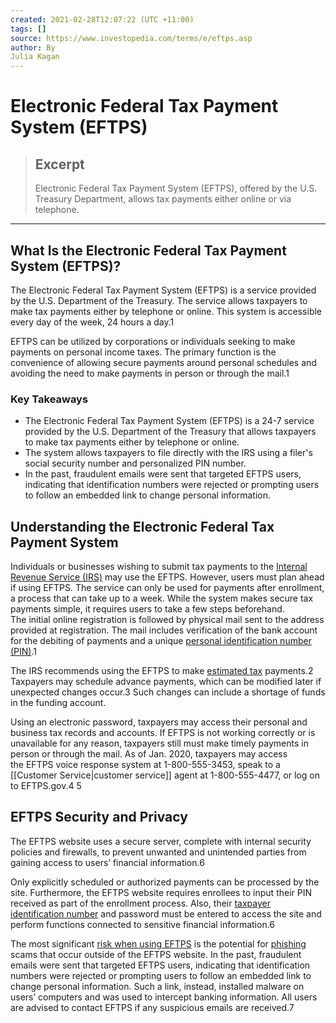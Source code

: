 ```yaml
---
created: 2021-02-28T12:07:22 (UTC +11:00)
tags: []
source: https://www.investopedia.com/terms/e/eftps.asp
author: By
Julia Kagan
---
```


# Electronic Federal Tax Payment System (EFTPS)

> ## Excerpt
> Electronic Federal Tax Payment System (EFTPS), offered by the U.S. Treasury Department, allows tax payments either online or via telephone.

---
## What Is the Electronic Federal Tax Payment System (EFTPS)?

The Electronic Federal Tax Payment System (EFTPS) is a service provided by the U.S. Department of the Treasury. The service allows taxpayers to make tax payments either by telephone or online. This system is accessible every day of the week, 24 hours a day.1

EFTPS can be utilized by corporations or individuals seeking to make payments on personal income taxes. The primary function is the convenience of allowing secure payments around personal schedules and avoiding the need to make payments in person or through the mail.1

### Key Takeaways

-   The Electronic Federal Tax Payment System (EFTPS) is a 24-7 service provided by the U.S. Department of the Treasury that allows taxpayers to make tax payments either by telephone or online.
-   The system allows taxpayers to file directly with the IRS using a filer's social security number and personalized PIN number.
-   In the past, fraudulent emails were sent that targeted EFTPS users, indicating that identification numbers were rejected or prompting users to follow an embedded link to change personal information.

## Understanding the Electronic Federal Tax Payment System

Individuals or businesses wishing to submit tax payments to the [Internal Revenue Service (IRS)](https://www.investopedia.com/terms/i/irs.asp) may use the EFTPS. However, users must plan ahead if using EFTPS. The service can only be used for payments after enrollment, a process that can take up to a week. While the system makes secure tax payments simple, it requires users to take a few steps beforehand. The initial online registration is followed by physical mail sent to the address provided at registration. The mail includes verification of the bank account for the debiting of payments and a unique [personal identification number (PIN)](https://www.investopedia.com/terms/p/personal-identification-number.asp).1 

The IRS recommends using the EFTPS to make [estimated tax](https://www.investopedia.com/terms/e/estimated-tax.asp) payments.2 Taxpayers may schedule advance payments, which can be modified later if unexpected changes occur.3 Such changes can include a shortage of funds in the funding account.

Using an electronic password, taxpayers may access their personal and business tax records and accounts. If EFTPS is not working correctly or is unavailable for any reason, taxpayers still must make timely payments in person or through the mail. As of Jan. 2020, taxpayers may access the EFTPS voice response system at 1-800-555-3453, speak to a [[Customer Service|customer service]] agent at 1-800-555-4477, or log on to EFTPS.gov.4 5

## EFTPS Security and Privacy

The EFTPS website uses a secure server, complete with internal security policies and firewalls, to prevent unwanted and unintended parties from gaining access to users’ financial information.6

Only explicitly scheduled or authorized payments can be processed by the site. Furthermore, the EFTPS website requires enrollees to input their PIN received as part of the enrollment process. Also, their [taxpayer identification number](https://www.investopedia.com/terms/t/taxpayer-identification-number.asp) and password must be entered to access the site and perform functions connected to sensitive financial information.6

The most significant [risk when using EFTPS](https://www.investopedia.com/ask/answers/081414/what-are-dangers-using-electronic-federal-tax-payment-system-eftps.asp) is the potential for [phishing](https://www.investopedia.com/terms/p/phishing.asp) scams that occur outside of the EFTPS website. In the past, fraudulent emails were sent that targeted EFTPS users, indicating that identification numbers were rejected or prompting users to follow an embedded link to change personal information. Such a link, instead, installed malware on users’ computers and was used to intercept banking information. All users are advised to contact EFTPS if any suspicious emails are received.7
